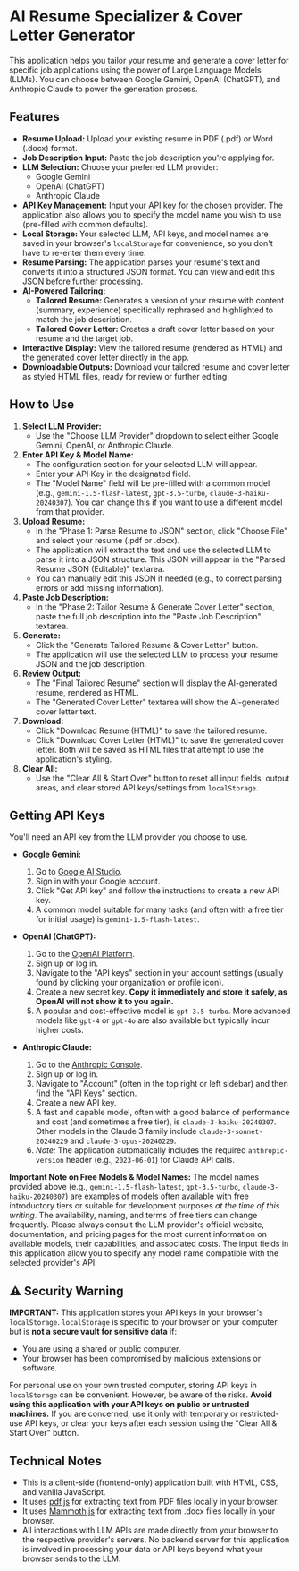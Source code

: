 # AI Resume Specializer & Cover Letter Generator

This application helps you tailor your resume and generate a cover letter for specific job applications using the power of Large Language Models (LLMs). You can choose between Google Gemini, OpenAI (ChatGPT), and Anthropic Claude to power the generation process.

## Features

*   **Resume Upload:** Upload your existing resume in PDF (.pdf) or Word (.docx) format.
*   **Job Description Input:** Paste the job description you're applying for.
*   **LLM Selection:** Choose your preferred LLM provider:
    *   Google Gemini
    *   OpenAI (ChatGPT)
    *   Anthropic Claude
*   **API Key Management:** Input your API key for the chosen provider. The application also allows you to specify the model name you wish to use (pre-filled with common defaults).
*   **Local Storage:** Your selected LLM, API keys, and model names are saved in your browser's `localStorage` for convenience, so you don't have to re-enter them every time.
*   **Resume Parsing:** The application parses your resume's text and converts it into a structured JSON format. You can view and edit this JSON before further processing.
*   **AI-Powered Tailoring:**
    *   **Tailored Resume:** Generates a version of your resume with content (summary, experience) specifically rephrased and highlighted to match the job description.
    *   **Tailored Cover Letter:** Creates a draft cover letter based on your resume and the target job.
*   **Interactive Display:** View the tailored resume (rendered as HTML) and the generated cover letter directly in the app.
*   **Downloadable Outputs:** Download your tailored resume and cover letter as styled HTML files, ready for review or further editing.

## How to Use

1.  **Select LLM Provider:**
    *   Use the "Choose LLM Provider" dropdown to select either Google Gemini, OpenAI, or Anthropic Claude.
2.  **Enter API Key & Model Name:**
    *   The configuration section for your selected LLM will appear.
    *   Enter your API Key in the designated field.
    *   The "Model Name" field will be pre-filled with a common model (e.g., `gemini-1.5-flash-latest`, `gpt-3.5-turbo`, `claude-3-haiku-20240307`). You can change this if you want to use a different model from that provider.
3.  **Upload Resume:**
    *   In the "Phase 1: Parse Resume to JSON" section, click "Choose File" and select your resume (.pdf or .docx).
    *   The application will extract the text and use the selected LLM to parse it into a JSON structure. This JSON will appear in the "Parsed Resume JSON (Editable)" textarea.
    *   You can manually edit this JSON if needed (e.g., to correct parsing errors or add missing information).
4.  **Paste Job Description:**
    *   In the "Phase 2: Tailor Resume & Generate Cover Letter" section, paste the full job description into the "Paste Job Description" textarea.
5.  **Generate:**
    *   Click the "Generate Tailored Resume & Cover Letter" button.
    *   The application will use the selected LLM to process your resume JSON and the job description.
6.  **Review Output:**
    *   The "Final Tailored Resume" section will display the AI-generated resume, rendered as HTML.
    *   The "Generated Cover Letter" textarea will show the AI-generated cover letter text.
7.  **Download:**
    *   Click "Download Resume (HTML)" to save the tailored resume.
    *   Click "Download Cover Letter (HTML)" to save the generated cover letter. Both will be saved as HTML files that attempt to use the application's styling.
8.  **Clear All:**
    *   Use the "Clear All & Start Over" button to reset all input fields, output areas, and clear stored API keys/settings from `localStorage`.

## Getting API Keys

You'll need an API key from the LLM provider you choose to use.

*   **Google Gemini:**
    1.  Go to [Google AI Studio](https://aistudio.google.com/).
    2.  Sign in with your Google account.
    3.  Click "Get API key" and follow the instructions to create a new API key.
    4.  A common model suitable for many tasks (and often with a free tier for initial usage) is `gemini-1.5-flash-latest`.

*   **OpenAI (ChatGPT):**
    1.  Go to the [OpenAI Platform](https://platform.openai.com/).
    2.  Sign up or log in.
    3.  Navigate to the "API keys" section in your account settings (usually found by clicking your organization or profile icon).
    4.  Create a new secret key. **Copy it immediately and store it safely, as OpenAI will not show it to you again.**
    5.  A popular and cost-effective model is `gpt-3.5-turbo`. More advanced models like `gpt-4` or `gpt-4o` are also available but typically incur higher costs.

*   **Anthropic Claude:**
    1.  Go to the [Anthropic Console](https://console.anthropic.com/).
    2.  Sign up or log in.
    3.  Navigate to "Account" (often in the top right or left sidebar) and then find the "API Keys" section.
    4.  Create a new API key.
    5.  A fast and capable model, often with a good balance of performance and cost (and sometimes a free tier), is `claude-3-haiku-20240307`. Other models in the Claude 3 family include `claude-3-sonnet-20240229` and `claude-3-opus-20240229`.
    6.  *Note:* The application automatically includes the required `anthropic-version` header (e.g., `2023-06-01`) for Claude API calls.

**Important Note on Free Models & Model Names:**
The model names provided above (e.g., `gemini-1.5-flash-latest`, `gpt-3.5-turbo`, `claude-3-haiku-20240307`) are examples of models often available with free introductory tiers or suitable for development purposes *at the time of this writing*. The availability, naming, and terms of free tiers can change frequently. Please always consult the LLM provider's official website, documentation, and pricing pages for the most current information on available models, their capabilities, and associated costs. The input fields in this application allow you to specify any model name compatible with the selected provider's API.

## ⚠️ Security Warning

**IMPORTANT:** This application stores your API keys in your browser's `localStorage`. `localStorage` is specific to your browser on your computer but is **not a secure vault for sensitive data** if:
*   You are using a shared or public computer.
*   Your browser has been compromised by malicious extensions or software.

For personal use on your own trusted computer, storing API keys in `localStorage` can be convenient. However, be aware of the risks. **Avoid using this application with your API keys on public or untrusted machines.** If you are concerned, use it only with temporary or restricted-use API keys, or clear your keys after each session using the "Clear All & Start Over" button.

## Technical Notes

*   This is a client-side (frontend-only) application built with HTML, CSS, and vanilla JavaScript.
*   It uses [pdf.js](https://mozilla.github.io/pdf.js/) for extracting text from PDF files locally in your browser.
*   It uses [Mammoth.js](https://github.com/mwilliamson/mammoth.js) for extracting text from .docx files locally in your browser.
*   All interactions with LLM APIs are made directly from your browser to the respective provider's servers. No backend server for this application is involved in processing your data or API keys beyond what your browser sends to the LLM.
